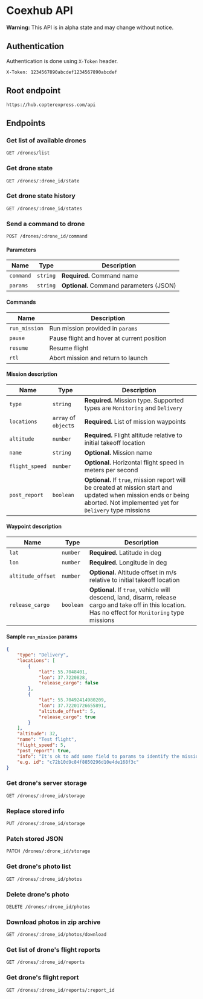 # Coexhub API

**Warning:** This API is in alpha state and may change without notice. 

## Authentication
Authentication is done using `X-Token` header.

`X-Token: 1234567890abcdef1234567890abcdef`

## Root endpoint
`https://hub.copterexpress.com/api`

## Endpoints
### Get list of available drones
`GET /drones/list`

### Get drone state
`GET /drones/:drone_id/state`

### Get drone state history
`GET /drones/:drone_id/states`

### Send a command to drone
`POST /drones/:drone_id/command`

#### Parameters
| Name      | Type     | Description                             |
|-----------|----------|-----------------------------------------|
| `command` | `string` | **Required.** Command name              |
| `params`  | `string` | **Optional.** Command parameters (JSON) |

#### Commands
| Name          | Description                                |
|---------------|--------------------------------------------|
| `run_mission` | Run mission provided in `params`           |
| `pause`       | Pause flight and hover at current position |
| `resume`      | Resume flight                              |
| `rtl`         | Abort mission and return to launch         |

#### Mission description
| Name           | Type                 | Description                                                                                                                                                               |
|----------------|----------------------|-----------------------------------------------------------------------------|
| `type`         | `string`             | **Required.** Mission type. Supported types are `Monitoring` and `Delivery` |
| `locations`    | `array` of `object`s | **Required.** List of mission waypoints                                     |
| `altitude`     | `number`             | **Required.** Flight altitude relative to initial takeoff location          |
| `name`         | `string`             | **Optional.** Mission name                                                  |
| `flight_speed` | `number`             | **Optional.** Horizontal flight speed in meters per second                  |
| `post_report`  | `boolean`            | **Optional.** If `true`, mission report will be created at mission start and updated when mission ends or being aborted. Not implemented yet for `Delivery` type missions |

#### Waypoint description
| Name              | Type      | Description                                                                                                                                            |
|-------------------|-----------|-------------------------------------------------------------------------------------|
| `lat`             | `number`  | **Required.** Latitude in deg                                                       |
| `lon`             | `number`  | **Required.** Longitude in deg                                                      |
| `altitude_offset` | `number`  | **Optional.** Altitude offset in m/s relative to initial takeoff location           |
| `release_cargo`   | `boolean` | **Optional.** If `true`, vehicle will descend, land, disarm, release cargo and take off in this location. Has no effect for `Monitoring` type missions |

#### Sample `run_mission` params
```json
{
    "type": "Delivery",
    "locations": [
        {
            "lat": 55.7048401,
            "lon": 37.7220828,
            "release_cargo": false
        },
        {
            "lat": 55.70492414980209,
            "lon": 37.72201726655891,
            "altitude_offset": 5,
            "release_cargo": true
        }
    ],
    "altitude": 32,
    "name": "Test flight",
    "flight_speed": 5,
    "post_report": true,
    "info": "It's ok to add some field to params to identify the mission as running mission's params are returned in each drone's state",
    "e.g. id": "c72b10d9c84f8850296d10e4de168f3c"
}
```

### Get drone's server storage
`GET /drones/:drone_id/storage`

### Replace stored info
`PUT /drones/:drone_id/storage`

### Patch stored JSON
`PATCH /drones/:drone_id/storage`

### Get drone's photo list
`GET /drones/:drone_id/photos`

### Delete drone's photo
`DELETE /drones/:drone_id/photos`

### Download photos in zip archive
`GET /drones/:drone_id/photos/download`

### Get list of drone's flight reports
`GET /drones/:drone_id/reports`

### Get drone's flight report
`GET /drones/:drone_id/reports/:report_id`
